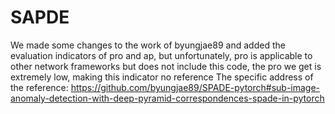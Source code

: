 # SAPDE
We made some changes to the work of byungjae89 and added the evaluation indicators of pro and ap, but unfortunately, pro is applicable to other network frameworks but does not include this code, the pro we get is extremely low, making this indicator no reference
The specific address of the reference: https://github.com/byungjae89/SPADE-pytorch#sub-image-anomaly-detection-with-deep-pyramid-correspondences-spade-in-pytorch
